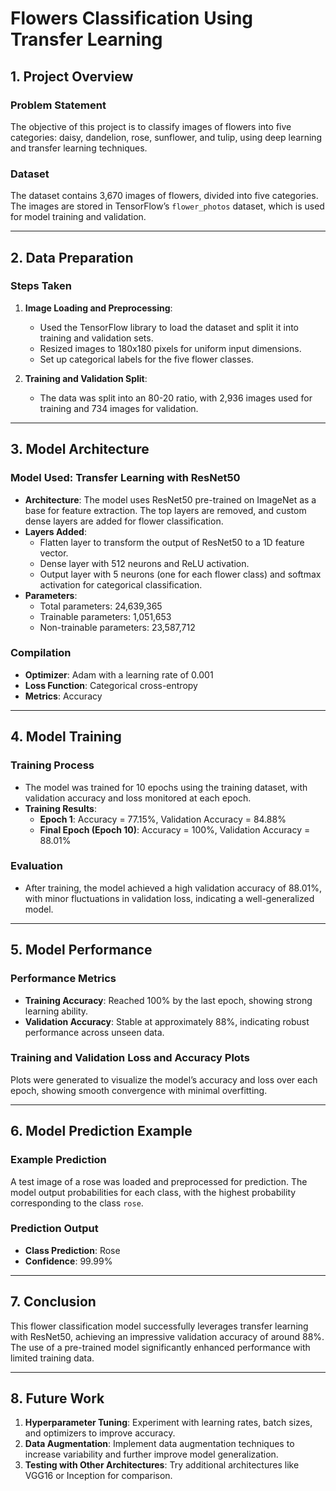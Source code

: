 
# Flowers Classification Using Transfer Learning

## 1. Project Overview

### Problem Statement
The objective of this project is to classify images of flowers into five categories: daisy, dandelion, rose, sunflower, and tulip, using deep learning and transfer learning techniques.

### Dataset
The dataset contains 3,670 images of flowers, divided into five categories. The images are stored in TensorFlow’s `flower_photos` dataset, which is used for model training and validation.

---

## 2. Data Preparation

### Steps Taken
1. **Image Loading and Preprocessing**:
   - Used the TensorFlow library to load the dataset and split it into training and validation sets.
   - Resized images to 180x180 pixels for uniform input dimensions.
   - Set up categorical labels for the five flower classes.

2. **Training and Validation Split**:
   - The data was split into an 80-20 ratio, with 2,936 images used for training and 734 images for validation.

---

## 3. Model Architecture

### Model Used: Transfer Learning with ResNet50
- **Architecture**: The model uses ResNet50 pre-trained on ImageNet as a base for feature extraction. The top layers are removed, and custom dense layers are added for flower classification.
- **Layers Added**:
   - Flatten layer to transform the output of ResNet50 to a 1D feature vector.
   - Dense layer with 512 neurons and ReLU activation.
   - Output layer with 5 neurons (one for each flower class) and softmax activation for categorical classification.
- **Parameters**:
   - Total parameters: 24,639,365
   - Trainable parameters: 1,051,653
   - Non-trainable parameters: 23,587,712

### Compilation
- **Optimizer**: Adam with a learning rate of 0.001
- **Loss Function**: Categorical cross-entropy
- **Metrics**: Accuracy

---

## 4. Model Training

### Training Process
- The model was trained for 10 epochs using the training dataset, with validation accuracy and loss monitored at each epoch.
- **Training Results**:
  - **Epoch 1**: Accuracy = 77.15%, Validation Accuracy = 84.88%
  - **Final Epoch (Epoch 10)**: Accuracy = 100%, Validation Accuracy = 88.01%

### Evaluation
- After training, the model achieved a high validation accuracy of 88.01%, with minor fluctuations in validation loss, indicating a well-generalized model.

---

## 5. Model Performance

### Performance Metrics
- **Training Accuracy**: Reached 100% by the last epoch, showing strong learning ability.
- **Validation Accuracy**: Stable at approximately 88%, indicating robust performance across unseen data.

### Training and Validation Loss and Accuracy Plots
Plots were generated to visualize the model’s accuracy and loss over each epoch, showing smooth convergence with minimal overfitting.

---

## 6. Model Prediction Example

### Example Prediction
A test image of a rose was loaded and preprocessed for prediction. The model output probabilities for each class, with the highest probability corresponding to the class `rose`.

### Prediction Output
- **Class Prediction**: Rose
- **Confidence**: 99.99%

---

## 7. Conclusion

This flower classification model successfully leverages transfer learning with ResNet50, achieving an impressive validation accuracy of around 88%. The use of a pre-trained model significantly enhanced performance with limited training data.

---

## 8. Future Work
1. **Hyperparameter Tuning**: Experiment with learning rates, batch sizes, and optimizers to improve accuracy.
2. **Data Augmentation**: Implement data augmentation techniques to increase variability and further improve model generalization.
3. **Testing with Other Architectures**: Try additional architectures like VGG16 or Inception for comparison.

